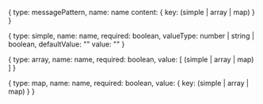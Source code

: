 {
    type: messagePattern,
    name: name
    content: { key: (simple | array | map) }
}

{
    type: simple,
    name: name,
    required: boolean,
    valueType: number | string | boolean,
    defaultValue: ""
    value: ""
}

{
    type: array,
    name: name,
    required: boolean,
    value: [ (simple | array | map) ]
}

{
    type: map,
    name: name,
    required: boolean,
    value: { key: (simple | array | map) }
}